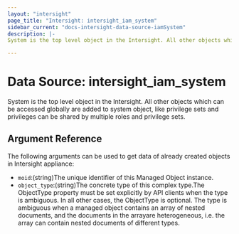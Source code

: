 ```yaml
---
layout: "intersight"
page_title: "Intersight: intersight_iam_system"
sidebar_current: "docs-intersight-data-source-iamSystem"
description: |-
System is the top level object in the Intersight. All other objects which can be accessed globally are added to system object, like privilege sets and privileges can be shared by multiple roles and privilege sets.

---
```


# Data Source: intersight_iam_system
System is the top level object in the Intersight. All other objects which can be accessed globally are added to system object, like privilege sets and privileges can be shared by multiple roles and privilege sets.

## Argument Reference
The following arguments can be used to get data of already created objects in Intersight appliance:
* `moid`:(string)The unique identifier of this Managed Object instance.
* `object_type`:(string)The concrete type of this complex type.The ObjectType property must be set explicitly by API clients when the type is ambiguous. In all other cases, the ObjectType is optional. The type is ambiguous when a managed object contains an array of nested documents, and the documents in the arrayare heterogeneous, i.e. the array can contain nested documents of different types.
